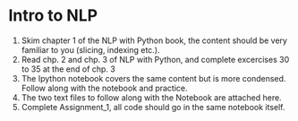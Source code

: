 
# Intro to NLP

1) Skim chapter 1 of the NLP with Python book, the content should be very familiar to you (slicing, indexing etc.). 
2) Read chp. 2 and chp. 3 of NLP with Python, and complete excercises 30 to 35 at the end of chp. 3 
3) The Ipython notebook covers the same content but is more condensed. Follow along with the notebook and practice. 
4) The two text files to follow along with the Notebook are attached here. 
5) Complete Assignment_1, all code should go in the same notebook itself.
